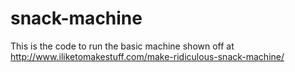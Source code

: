 # snack-machine
This is the code to run the basic machine shown off at 
http://www.iliketomakestuff.com/make-ridiculous-snack-machine/
